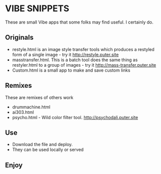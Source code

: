 # VIBE SNIPPETS

These are small Vibe apps that some folks may find useful. I certainly do. 

## Originals
- restyle.html is an image style transfer tools which produces a restyled form of a single image - try it http://restyle.puter.site
- masstransfer.html.  This is a batch tool does the same thing as restyler.html to a group of images - try it http://mass-transfer.puter.site
- Custom.html is a small app to make and save custom links

## Remixes
These are remixes of others work
- drummachine.html
- ai303.html
- psycho.html - Wild color filter tool. http://psychodali.puter.site

## Use

- Download the file and deploy.
- They can be used locally or served

## Enjoy
